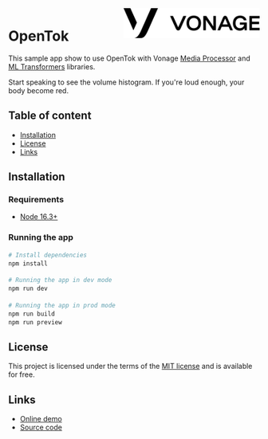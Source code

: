 
<a href="https://www.vonage.com/">
    <img src="public/logo.png" alt="Vonage logo" title="Vonage" align="right" height="60" />
</a>

# OpenTok

This sample app show to use OpenTok with Vonage [Media Processor](https://github.com/Vonage/media-processor) and [ML Transformers](https://github.com/Vonage/ml-transformers) libraries.

Start speaking to see the volume histogram. If you're loud enough, your body become red.

## Table of content

- [Installation](#installation)
- [License](#license)
- [Links](#links)

## Installation

### Requirements
* [Node 16.3+](https://nodejs.org/en/)

### Running the app

``` bash
# Install dependencies
npm install

# Running the app in dev mode
npm run dev

# Running the app in prod mode
npm run build
npm run preview
```

## License

This project is licensed under the terms of the [MIT license](https://opensource.org/licenses/MIT) and is available for free.

## Links

* [Online demo](https://vonage-audio-impacting-video-sample.s3.amazonaws.com/index.html)
* [Source code](https://github.com/Vonage/vonage-media-transformers-samples/tree/main/examples/audioImpactingVideo)